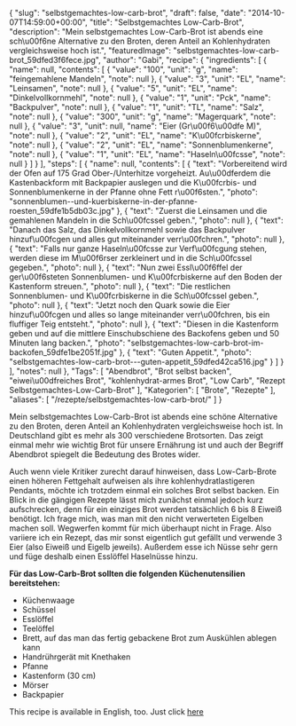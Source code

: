 {
    "slug": "selbstgemachtes-low-carb-brot",
    "draft": false,
    "date": "2014-10-07T14:59:00+00:00",
    "title": "Selbstgemachtes Low-Carb-Brot",
    "description": "Mein selbstgemachtes Low-Carb-Brot ist abends eine sch\u00f6ne Alternative zu den Broten, deren Anteil an Kohlenhydraten vergleichsweise hoch ist.",
    "featuredImage": "selbstgemachtes-low-carb-brot_59dfed3f6fece.jpg",
    "author": "Gabi",
    "recipe": {
        "ingredients": [
            {
                "name": null,
                "contents": [
                    {
                        "value": "100",
                        "unit": "g",
                        "name": "feingemahlene Mandeln",
                        "note": null
                    },
                    {
                        "value": "3",
                        "unit": "EL",
                        "name": "Leinsamen",
                        "note": null
                    },
                    {
                        "value": "5",
                        "unit": "EL",
                        "name": "Dinkelvollkornmehl",
                        "note": null
                    },
                    {
                        "value": "1",
                        "unit": "Pck",
                        "name": "Backpulver",
                        "note": null
                    },
                    {
                        "value": "1",
                        "unit": "TL",
                        "name": "Salz",
                        "note": null
                    },
                    {
                        "value": "300",
                        "unit": "g",
                        "name": "Magerquark",
                        "note": null
                    },
                    {
                        "value": "3",
                        "unit": null,
                        "name": "Eier (Gr\u00f6\u00dfe M)",
                        "note": null
                    },
                    {
                        "value": "2",
                        "unit": "EL",
                        "name": "K\u00fcrbiskerne",
                        "note": null
                    },
                    {
                        "value": "2",
                        "unit": "EL",
                        "name": "Sonnenblumenkerne",
                        "note": null
                    },
                    {
                        "value": "1",
                        "unit": "EL",
                        "name": "Haseln\u00fcsse",
                        "note": null
                    }
                ]
            }
        ],
        "steps": [
            {
                "name": null,
                "contents": [
                    {
                        "text": "Vorbereitend wird der Ofen auf 175 Grad Ober-\/Unterhitze vorgeheizt. Au\u00dferdem die Kastenbackform mit Backpapier auslegen und die K\u00fcrbis- und Sonnenblumenkerne in der Pfanne ohne Fett r\u00f6sten.",
                        "photo": "sonnenblumen--und-kuerbiskerne-in-der-pfanne-roesten_59dfe1b5db03c.jpg"
                    },
                    {
                        "text": "Zuerst die Leinsamen und die gemahlenen Mandeln in die Sch\u00fcssel geben.",
                        "photo": null
                    },
                    {
                        "text": "Danach das Salz, das Dinkelvollkornmehl sowie das Backpulver hinzuf\u00fcgen und alles gut miteinander verr\u00fchren.",
                        "photo": null
                    },
                    {
                        "text": "Falls nur ganze Haseln\u00fcsse zur Verf\u00fcgung stehen, werden diese im M\u00f6rser zerkleinert und in die Sch\u00fcssel gegeben.",
                        "photo": null
                    },
                    {
                        "text": "Nun zwei Essl\u00f6ffel der ger\u00f6steten Sonnenblumen- und K\u00fcrbiskerne auf den Boden der Kastenform streuen.",
                        "photo": null
                    },
                    {
                        "text": "Die restlichen Sonnenblumen- und K\u00fcrbiskerne in die Sch\u00fcssel geben.",
                        "photo": null
                    },
                    {
                        "text": "Jetzt noch den Quark sowie die Eier hinzuf\u00fcgen und alles so lange miteinander verr\u00fchren, bis ein fluffiger Teig entsteht.",
                        "photo": null
                    },
                    {
                        "text": "Diesen in die Kastenform geben und auf die mittlere Einschubschiene des Backofens geben und 50 Minuten lang backen.",
                        "photo": "selbstgemachtes-low-carb-brot-im-backofen_59dfe1be2051f.jpg"
                    },
                    {
                        "text": "Guten Appetit.",
                        "photo": "selbstgemachtes-low-carb-brot---guten-appetit_59dfed42ca516.jpg"
                    }
                ]
            }
        ],
        "notes": null
    },
    "Tags": [
        "Abendbrot",
        "Brot selbst backen",
        "eiwei\u00dfreiches Brot",
        "kohlenhydrat-armes Brot",
        "Low Carb",
        "Rezept Selbstgemachtes-Low-Carb-Brot"
    ],
    "Kategorien": [
        "Brote",
        "Rezepte"
    ],
    "aliases": [
        "\/rezepte\/selbstgemachtes-low-carb-brot\/"
    ]
}

Mein selbstgemachtes Low-Carb-Brot ist abends eine schöne Alternative zu den Broten, deren Anteil an Kohlenhydraten vergleichsweise hoch ist. In Deutschland gibt es mehr als 300 verschiedene Brotsorten. Das zeigt einmal mehr wie wichtig Brot für unsere Ernährung ist und auch der Begriff Abendbrot spiegelt die Bedeutung des Brotes wider.

Auch wenn viele Kritiker zurecht darauf hinweisen, dass Low-Carb-Brote einen höheren Fettgehalt aufweisen als ihre kohlenhydratlastigeren Pendants, möchte ich trotzdem einmal ein solches Brot selbst backen. Ein Blick in die gängigen Rezepte lässt mich zunächst einmal jedoch kurz aufschrecken, denn für ein einziges Brot werden tatsächlich 6 bis 8 Eiweiß benötigt. Ich frage mich, was man mit den nicht verwerteten Eigelben machen soll. Wegwerfen kommt für mich überhaupt nicht in Frage. Also variiere ich ein Rezept, das mir sonst eigentlich gut gefällt und verwende 3 Eier (also Eiweiß und Eigelb jeweils). Außerdem esse ich Nüsse sehr gern und füge deshalb einen Esslöffel Haselnüsse hinzu.

**Für das Low-Carb-Brot sollten die folgenden Küchenutensilien bereitstehen:**

 * Küchenwaage
 * Schüssel
 * Esslöffel
 * Teelöffel
 * Brett, auf das man das fertig gebackene Brot zum Auskühlen ablegen kann
 * Handrührgerät mit Knethaken
 * Pfanne
 * Kastenform (30 cm)
 * Mörser
 * Backpapier

This recipe is available in English, too. Just click [here][1]

 [1]: https://deliciouslygabi.com/recipe/homemade-low-carb-bread/